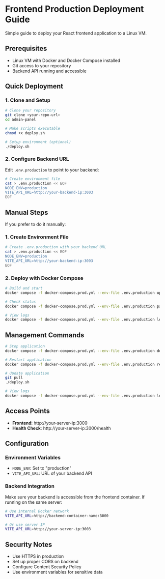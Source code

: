 # Frontend Production Deployment Guide

Simple guide to deploy your React frontend application to a Linux VM.

## Prerequisites

- Linux VM with Docker and Docker Compose installed
- Git access to your repository
- Backend API running and accessible

## Quick Deployment

### 1. Clone and Setup

```bash
# Clone your repository
git clone <your-repo-url>
cd admin-panel

# Make scripts executable
chmod +x deploy.sh

# Setup environment (optional)
./deploy.sh
```

### 2. Configure Backend URL

Edit `.env.production` to point to your backend:

```bash
# Create environment file
cat > .env.production << EOF
NODE_ENV=production
VITE_API_URL=http://your-backend-ip:3003
EOF
```

## Manual Steps

If you prefer to do it manually:

### 1. Create Environment File

```bash
# Create .env.production with your backend URL
cat > .env.production << EOF
NODE_ENV=production
VITE_API_URL=http://your-backend-ip:3003
EOF
```

### 2. Deploy with Docker Compose

```bash
# Build and start
docker compose -f docker-compose.prod.yml --env-file .env.production up -d

# Check status
docker compose -f docker-compose.prod.yml --env-file .env.production ps

# View logs
docker compose -f docker-compose.prod.yml --env-file .env.production logs -f
```

## Management Commands

```bash
# Stop application
docker compose -f docker-compose.prod.yml --env-file .env.production down

# Restart application
docker compose -f docker-compose.prod.yml --env-file .env.production restart

# Update application
git pull
./deploy.sh

# View logs
docker compose -f docker-compose.prod.yml --env-file .env.production logs -f frontend
```

## Access Points

- **Frontend**: http://your-server-ip:3000
- **Health Check**: http://your-server-ip:3000/health

## Configuration

### Environment Variables

- `NODE_ENV`: Set to "production"
- `VITE_API_URL`: URL of your backend API

### Backend Integration

Make sure your backend is accessible from the frontend container. If running on the same server:

```bash
# Use internal Docker network
VITE_API_URL=http://backend-container-name:3000

# Or use server IP
VITE_API_URL=http://your-server-ip:3003
```

## Security Notes

- Use HTTPS in production
- Set up proper CORS on backend
- Configure Content Security Policy
- Use environment variables for sensitive data 